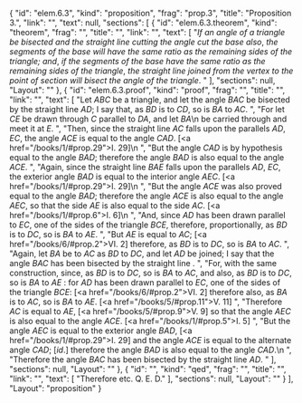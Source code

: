 {
  "id": "elem.6.3",
  "kind": "proposition",
  "frag": "prop.3",
  "title": "Proposition 3.",
  "link": "",
  "text": null,
  "sections": [
    {
      "id": "elem.6.3.theorem",
      "kind": "theorem",
      "frag": "",
      "title": "",
      "link": "",
      "text": [
        "<var>If an angle of a triangle be bisected and the straight line cutting the angle cut the base also</var>, <var>the segments of the base will have the same ratio as the remaining sides of the triangle; and</var>, <var>if the segments of the base have the same ratio as the remaining sides of the triangle</var>, <var>the straight line joined from the vertex to the point of section will bisect the angle of the triangle</var>. "
      ],
      "sections": null,
      "Layout": ""
    },
    {
      "id": "elem.6.3.proof",
      "kind": "proof",
      "frag": "",
      "title": "",
      "link": "",
      "text": [
        "Let <var>ABC</var> be a triangle, and let the angle <var>BAC</var> be bisected by the straight line <var>AD</var>; I say that, as <var>BD</var> is to <var>CD</var>, so is <var>BA</var> to <var>AC</var>. ",
        "For let <var>CE</var> be drawn through <var>C</var> parallel to <var>DA</var>, and let <var>BA</var>\n        be carried through and meet it at <var>E</var>. ",
        "Then, since the straight line <var>AC</var> falls upon the parallels <var>AD</var>, <var>EC</var>, the angle <var>ACE</var> is equal to the angle <var>CAD</var>. [<a href=\"/books/1/#prop.29\">I. 29</a>]\n      ",
        "But the angle <var>CAD</var> is by hypothesis equal to the angle <var>BAD</var>; therefore the angle <var>BAD</var> is also equal to the angle <var>ACE</var>. ",
        "Again, since the straight line <var>BAE</var> falls upon the parallels <var>AD</var>, <var>EC</var>, the exterior angle <var>BAD</var> is equal to the interior angle <var>AEC</var>. [<a href=\"/books/1/#prop.29\">I. 29</a>]\n      ",
        "But the angle <var>ACE</var> was also proved equal to the angle <var>BAD</var>; therefore the angle <var>ACE</var> is also equal to the angle <var>AEC</var>, so that the side <var>AE</var> is also equal to the side <var>AC</var>. [<a href=\"/books/1/#prop.6\">I. 6</a>]\n      ",
        "And, since <var>AD</var> has been drawn parallel to <var>EC</var>, one of the sides of the triangle <var>BCE</var>, therefore, proportionally, as <var>BD</var> is to <var>DC</var>, so is <var>BA</var> to <var>AE</var>. ",
        "But <var>AE</var> is equal to <var>AC</var>; [<a href=\"/books/6/#prop.2\">VI. 2</a>] therefore, as <var>BD</var> is to <var>DC</var>, so is <var>BA</var> to <var>AC</var>. ",
        "Again, let <var>BA</var> be to <var>AC</var> as <var>BD</var> to <var>DC</var>, and let <var>AD</var> be joined; I say that the angle <var>BAC</var> has been bisected by the straight line <title>A.D</title>. ",
        "For, with the same construction, since, as <var>BD</var> is to <var>DC</var>, so is <var>BA</var> to <var>AC</var>, and also, as <var>BD</var> is to <var>DC</var>, so is <var>BA</var> to <var>AE</var> : for <var>AD</var> has been drawn parallel to <var>EC</var>, one of the sides of the triangle <var>BCE</var>: [<a href=\"/books/6/#prop.2\">VI. 2</a>] therefore also, as <var>BA</var> is to <var>AC</var>, so is <var>BA</var> to <var>AE</var>. [<a href=\"/books/5/#prop.11\">V. 11</a>] ",
        "Therefore <var>AC</var> is equal to <var>AE</var>, [<a href=\"/books/5/#prop.9\">V. 9</a>] so that the angle <var>AEC</var> is also equal to the angle <var>ACE</var>. [<a href=\"/books/1/#prop.5\">I. 5</a>] ",
        "But the angle <var>AEC</var> is equal to the exterior angle <var>BAD</var>, [<a href=\"/books/1/#prop.29\">I. 29</a>] and the angle <var>ACE</var> is equal to the alternate angle <var>CAD</var>; [<var>id</var>.] therefore the angle <var>BAD</var> is also equal to the angle <var>CAD</var>.\n      ",
        "Therefore the angle <var>BAC</var> has been bisected by the straight line <var>AD</var>. "
      ],
      "sections": null,
      "Layout": ""
    },
    {
      "id": "",
      "kind": "qed",
      "frag": "",
      "title": "",
      "link": "",
      "text": [
        "Therefore etc. Q. E. D."
      ],
      "sections": null,
      "Layout": ""
    }
  ],
  "Layout": "proposition"
}
